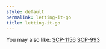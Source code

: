 ```yaml
---
style: default
permalink: letting-it-go
title: letting-it-go
---
```

You may also like:
[SCP-1156](http://scp-wiki.net/scp-1156)
[SCP-993](http://scp-wiki.net/scp-993)